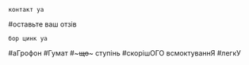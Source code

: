     контакт уа
    
#оставьте ваш отзів

    бор цинк уа

#аГрофон
#Гумат 
#~~~що~~~ ступінь
#скорішОГО всмоктуваннЯ
#легкУ 
